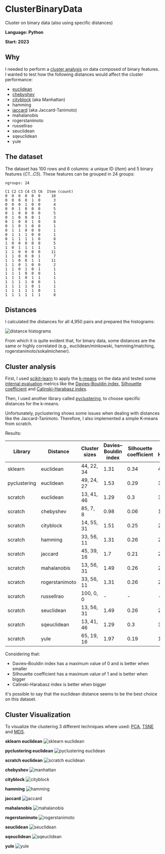 # ClusterBinaryData
Cluster on binary data (also using specific distances)

**Language: Python**

**Start: 2023**

## Why
I needed to perform a [cluster analysis](https://en.wikipedia.org/wiki/Cluster_analysis) on data composed of binary features. I wanted to test how the following distances would affect the cluster performance:

- [euclidean](https://en.wikipedia.org/wiki/Euclidean_distance)
- [chebyshev](https://en.wikipedia.org/wiki/Chebyshev_distance)
- [cityblock](https://en.wikipedia.org/wiki/Taxicab_geometry) (aka Manhattan)
- hamming
- [jaccard](https://en.wikipedia.org/wiki/Jaccard_index#Tanimoto_similarity_and_distance) (aka Jaccard-Tanimoto)
- mahalanobis
- rogerstanimoto
- russellrao
- seuclidean
- sqeuclidean
- yule

## The dataset
The dataset has 100 rows and 6 columns: a unique ID (_Item_) and 5 binary features (_C1...C5_). These features can be grouped in 24 groups:

```
ngroups: 24
                   
C1 C2 C3 C4 C5 C6  Item (count)
0  0  0  0  0  0     10
0  0  0  0  1  0      3
0  0  0  1  0  0      4
0  0  1  0  0  0      5
0  1  0  0  0  0      5
0  1  0  0  0  1      3
0  1  0  0  1  0      8
0  1  0  1  0  0      1
0  1  1  0  0  0      1
0  1  1  1  0  0      1
0  1  1  1  1  0      8
1  0  0  0  0  0      5
1  0  1  1  1  1      1
1  1  0  0  0  0     11
1  1  0  0  0  1      7
1  1  0  0  1  1     11
1  1  0  1  0  0      2
1  1  0  1  0  1      1
1  1  1  0  0  0      1
1  1  1  0  1  1      1
1  1  1  1  0  0      1
1  1  1  1  0  1      1
1  1  1  1  1  0      1
1  1  1  1  1  1      8
```

## Distances
I calculated the distances for all 4,950 pairs and prepared the histograms:

![distance histograms](/images/distance_histos.png)

From which it is quite evident that, for binary data, some distances are the same or highly correlated (e.g., euclidean/minkowski, hamming/matching, rogerstanimoto/sokalmichener).

## Cluster analysis
First, I used [scikit-learn](https://scikit-learn.org/) to apply the [k-means](https://en.wikipedia.org/wiki/K-means_clustering) on the data and tested some [internal evaluation](https://en.wikipedia.org/wiki/Cluster_analysis#Internal_evaluation) metrics like the [Davies–Bouldin index](https://en.wikipedia.org/wiki/Davies%E2%80%93Bouldin_index), [Silhouette coefficient](https://en.wikipedia.org/wiki/Silhouette_(clustering)) and [Calinski-Harabasz index](https://fr.wikipedia.org/wiki/Indice_de_Calinski-Harabasz).

Then, I used another library called [pyclustering](https://pyclustering.github.io/), to choose specific distances for the k-means.

Unfortunately, pyclustering shows some issues when dealing with distances like the Jaccard-Tanimoto. Therefore, I also implemented a simple K-means from scratch.

Results:

 Library      | Distance       | Cluster sizes  |Davies–Bouldin index | Silhouette coefficient | Calinski Harabasz |
--------------|----------------|----------------|---------------------|------------------------|-------------------|
 sklearn      | euclidean      | 44, 22, 34     | 1.31                | 0.34                   | 42                |
 pyclustering | euclidean      | 49, 24, 27     | 1.53                | 0.29                   | 32                |
 scratch      | euclidean      | 13, 41, 46     | 1.29                | 0.3                    | 35                |
 scratch      | chebyshev      | 85, 7, 8       | 0.98                | 0.06                   | 10                |
 scratch      | cityblock      | 14, 55, 31     | 1.51                | 0.25                   | 27                |
 scratch      | hamming        | 33, 56, 11     | 1.31                | 0.26                   | 28                |
 scratch      | jaccard        | 45, 39, 16     | 1.7                 | 0.21                   | 20                |
 scratch      | mahalanobis    | 13, 56, 31     | 1.49                | 0.26                   | 28                |
 scratch      | rogerstanimoto | 33, 56, 11     | 1.31                | 0.26                   | 28                |
 scratch      | russellrao     | 100, 0, 0      | -                   | -                      | -                 |
 scratch      | seuclidean     | 13, 56, 31     | 1.49                | 0.26                   | 28                |
 scratch      | sqeuclidean    | 13, 41, 46     | 1.29                | 0.3                    | 35                |
 scratch      | yule           | 65, 19, 16     | 1.97                | 0.19                   | 14                |

Considering that:
- Davies–Bouldin index has a maximum value of 0 and is better when smaller
- Silhouette coefficient has a maximum value of 1 and is better when bigger
- Calinski-Harabasz index is better when bigger

it's possible to say that the euclidean distance seems to be the best choice on this dataset.

## Cluster Visualization
To visualize the clustering 3 different techniques where used: [PCA](https://en.wikipedia.org/wiki/Principal_component_analysis), [TSNE](https://en.wikipedia.org/wiki/T-distributed_stochastic_neighbor_embedding) and [MDS](https://en.wikipedia.org/wiki/Multidimensional_scaling).

**sklearn euclidean**
![sklearn euclidean](/images/sklearn_euclidean.png)

**pyclustering euclidean**
![pyclustering euclidean](/images/pyclustering_euclidean.png)

**scratch euclidean**
![scratch euclidean](/images/scratch_euclidean.png)

**chebyshev**
![manhattan](/images/scratch_chebyshev.png)

**cityblock**
![cityblock](/images/scratch_cityblock.png)

**hamming**
![hamming](/images/scratch_hamming.png)

**jaccard**
![jaccard](/images/scratch_jaccard.png)

**mahalanobis**
![mahalanobis](/images/scratch_mahalanobis.png)

**rogerstanimoto**
![rogerstanimoto](/images/scratch_rogerstanimoto.png)

**seuclidean**
![seuclidean](/images/scratch_seuclidean.png)

**sqeuclidean**
![sqeuclidean](/images/scratch_sqeuclidean.png)

**yule**
![yule](/images/scratch_yule.png)
